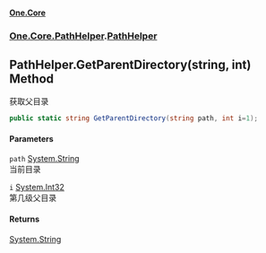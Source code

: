 #### [One.Core](index.md 'index')
### [One.Core.PathHelper](One_Core_PathHelper.md 'One.Core.PathHelper').[PathHelper](One_Core_PathHelper_PathHelper.md 'One.Core.PathHelper.PathHelper')
## PathHelper.GetParentDirectory(string, int) Method
获取父目录 
```csharp
public static string GetParentDirectory(string path, int i=1);
```
#### Parameters
<a name='One_Core_PathHelper_PathHelper_GetParentDirectory(string_int)_path'></a>
`path` [System.String](https://docs.microsoft.com/en-us/dotnet/api/System.String 'System.String')  
当前目录 
  
<a name='One_Core_PathHelper_PathHelper_GetParentDirectory(string_int)_i'></a>
`i` [System.Int32](https://docs.microsoft.com/en-us/dotnet/api/System.Int32 'System.Int32')  
第几级父目录 
  
#### Returns
[System.String](https://docs.microsoft.com/en-us/dotnet/api/System.String 'System.String')  
